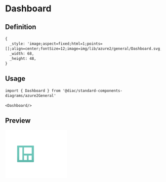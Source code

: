 # Dashboard

## Definition

```
{
  _style: 'image;aspect=fixed;html=1;points=[];align=center;fontSize=12;image=img/lib/azure2/general/Dashboard.svg;strokeColor=none;',
  _width: 68,
  _height: 48,
}
```

## Usage

```
import { Dashboard } from '@diac/standard-components-diagrams/azure2General'

<Dashboard/>
```

## Preview

<img src="./dashboard.png" width="200"/>
